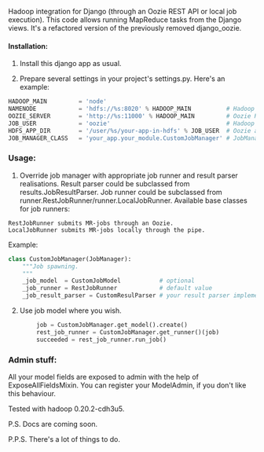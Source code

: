 Hadoop integration for Django (through an Oozie REST API or local job execution).
This code allows running MapReduce tasks from the Django views.
It's a refactored version of the previously removed django_oozie.
#### Installation:
1. Install this django app as usual.
 
2. Prepare several settings in your project's settings.py.
Here's an example:
```python
HADOOP_MAIN         = 'node'
NAMENODE            = 'hdfs://%s:8020' % HADOOP_MAIN          # Hadoop namenode
OOZIE_SERVER        = 'http://%s:11000' % HADOOP_MAIN         # Oozie RESTful server
JOB_USER            = 'oozie'                                 # Hadoop user for jobs & HDFS stuff
HDFS_APP_DIR        = '/user/%s/your-app-in-hdfs' % JOB_USER  # Oozie application dir in HDFS
JOB_MANAGER_CLASS   = 'your_app.your_module.CustomJobManager' # JobManager subclass
```

### Usage:
1. Override job manager with appropriate job runner and result parser realisations.
Result parser could be subclassed from results.JobResultParser.
Job runner could be subclassed from runner.RestJobRunner/runner.LocalJobRunner.
Available base classes for job runners:
```
RestJobRunner submits MR-jobs through an Oozie.
LocalJobRunner submits MR-jobs locally through the pipe.
```
Example:
```python
class CustomJobManager(JobManager):
    """Job spawning.
    """
    _job_model  = CustomJobModel           # optional
    _job_runner = RestJobRunner            # default value
    _job_result_parser = CustomResulParser # your result parser implementation
```

2. Use job model where you wish.
```python
        job = CustomJobManager.get_model().create()                          
        rest_job_runner = CustomJobManager.get_runner()(job)
        succeeded = rest_job_runner.run_job()
```

### Admin stuff:
All your model fields are exposed to admin with the help of ExposeAllFieldsMixin.
You can register your ModelAdmin, if you don't like this behaviour.

Tested with hadoop 0.20.2-cdh3u5.

P.S. Docs are coming soon.

P.P.S. There's a lot of things to do.
